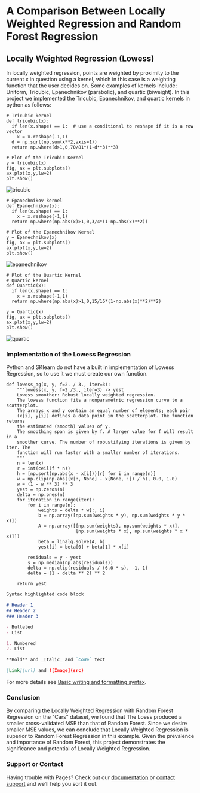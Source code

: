 # A Comparison Between Locally Weighted Regression and Random Forest Regression

## Locally Weighted Regression (Lowess)
In locally weighted regression, points are weighted by proximity to the current x in question using a kernel, which in this case is a weighting function that the user decides on. Some examples of kernels include: Uniform, Tricubic, Epanechnikov (parabolic), and quartic (biweight). In this project we implemented the Tricubic, Epanechnikov, and quartic kernels in python as follows:
```
# Tricubic kernel
def tricubic(x):
  if len(x.shape) == 1:  # use a conditional to reshape if it is a row vector
    x = x.reshape(-1,1)
  d = np.sqrt(np.sum(x**2,axis=1))
  return np.where(d>1,0,70/81*(1-d**3)**3)
```
```
# Plot of the Tricubic Kernel
y = tricubic(x)
fig, ax = plt.subplots()
ax.plot(x,y,lw=2)
plt.show()
```
![tricubic](https://user-images.githubusercontent.com/98488236/152915484-7139fe6c-6e27-4add-a391-deb20cdf4af7.png)
```
# Epanechnikov kernel
def Epanechnikov(x):
  if len(x.shape) == 1:  
    x = x.reshape(-1,1)
  return np.where(np.abs(x)>1,0,3/4*(1-np.abs(x)**2)) 
```
```
# Plot of the Epanechnikov Kernel
y = Epanechnikov(x)
fig, ax = plt.subplots()
ax.plot(x,y,lw=2)
plt.show()
```
![epanechnikov](https://user-images.githubusercontent.com/98488236/152915711-8851bf57-bec8-4368-bfaa-346df657da06.png)


```
# Plot of the Quartic Kernel
# Quartic kernel
def Quartic(x):
  if len(x.shape) == 1:  
    x = x.reshape(-1,1)
  return np.where(np.abs(x)>1,0,15/16*(1-np.abs(x)**2)**2) 
```
```
y = Quartic(x)
fig, ax = plt.subplots()
ax.plot(x,y,lw=2)
plt.show()
```
![quartic](https://user-images.githubusercontent.com/98488236/152915763-a6cf2c21-96e8-44ff-9e27-f0d9568cab31.png)

### Implementation of the Lowess Regression
Python and SKlearn do not have a built in implementation of Lowess Regression, so to use it we must create our own function.

```
def lowess_ag(x, y, f=2. / 3., iter=3):
    """lowess(x, y, f=2./3., iter=3) -> yest
    Lowess smoother: Robust locally weighted regression.
    The lowess function fits a nonparametric regression curve to a scatterplot.
    The arrays x and y contain an equal number of elements; each pair
    (x[i], y[i]) defines a data point in the scatterplot. The function returns
    the estimated (smooth) values of y.
    The smoothing span is given by f. A larger value for f will result in a
    smoother curve. The number of robustifying iterations is given by iter. The
    function will run faster with a smaller number of iterations.
    """
    n = len(x)
    r = int(ceil(f * n))
    h = [np.sort(np.abs(x - x[i]))[r] for i in range(n)]
    w = np.clip(np.abs((x[:, None] - x[None, :]) / h), 0.0, 1.0)
    w = (1 - w ** 3) ** 3
    yest = np.zeros(n)
    delta = np.ones(n)
    for iteration in range(iter):
        for i in range(n):
            weights = delta * w[:, i]
            b = np.array([np.sum(weights * y), np.sum(weights * y * x)])
            A = np.array([[np.sum(weights), np.sum(weights * x)],
                          [np.sum(weights * x), np.sum(weights * x * x)]])
            beta = linalg.solve(A, b)
            yest[i] = beta[0] + beta[1] * x[i]

        residuals = y - yest
        s = np.median(np.abs(residuals))
        delta = np.clip(residuals / (6.0 * s), -1, 1)
        delta = (1 - delta ** 2) ** 2

    return yest
```
```markdown
Syntax highlighted code block

# Header 1
## Header 2
### Header 3

- Bulleted
- List

1. Numbered
2. List

**Bold** and _Italic_ and `Code` text

[Link](url) and ![Image](src)
```

For more details see [Basic writing and formatting syntax](https://docs.github.com/en/github/writing-on-github/getting-started-with-writing-and-formatting-on-github/basic-writing-and-formatting-syntax).

### Conclusion

By comparing the Locally Weighted Regression with Random Forest Regression on the "Cars" dataset, we found that The Loess produced a smaller cross-validated MSE than that of Random Forest. Since we desire smaller MSE values, we can conclude that Locally Weighted Regression is superior to Random Forest Regression in this example. Given the prevalence and importance of Random Forest, this project demonstrates the significance and potential of Locally Weighted Regression.
### Support or Contact

Having trouble with Pages? Check out our [documentation](https://docs.github.com/categories/github-pages-basics/) or [contact support](https://support.github.com/contact) and we’ll help you sort it out.
